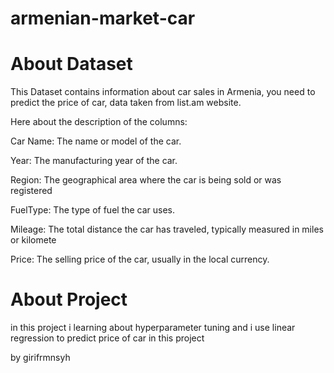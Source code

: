 # armenian-market-car

# About Dataset
This Dataset contains information about car sales in Armenia, you need to predict the price of car, data taken from list.am website.

Here about the description of the columns:

Car Name: The name or model of the car.

Year: The manufacturing year of the car.

Region: The geographical area where the car is being sold or was registered

FuelType: The type of fuel the car uses.

Mileage: The total distance the car has traveled, typically measured in miles or kilomete

Price: The selling price of the car, usually in the local currency.

# About Project
in this project i learning about hyperparameter tuning and i use linear regression to predict price of car in this project

 by girifrmnsyh

